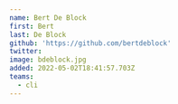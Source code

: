 ```yaml
---
name: Bert De Block
first: Bert
last: De Block
github: 'https://github.com/bertdeblock'
twitter:
image: bdeblock.jpg
added: 2022-05-02T18:41:57.703Z
teams:
  - cli
---
```

